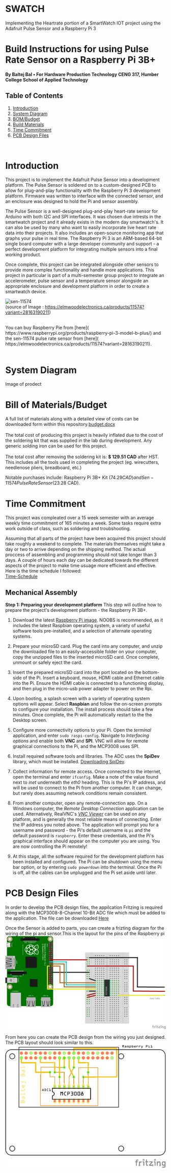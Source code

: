 # SWATCH
Implementing the Heartrate portion of a SmartWatch IOT project using the Adafruit Pulse Sensor and a Raspberry Pi 3 
# Build Instructions for using Pulse Rate Sensor on a Raspberry Pi 3B+
#### By Baltej Bal • For Hardware Production Technology CENG 317, Humber College School of Applied Technology

## Table of Contents
1. [Introduction](#Introduction)
2. [System Diagram](#System-Diagram)
3. [BOM/Budget](#Bill-of-Materials-and-Budget)
4. [Build Materials](#Build-Materials)
5. [Time Commitment](#Time-Commitment)
6. [PCB Design Files](#pcb-design-files)

<br />

# Introduction
This project is to implement the Adafruit Pulse Sensor into a development platform. The Pulse Sensor is soldered on to a custom-designed PCB to allow for plug-and-play functionality with the Raspberry Pi 3 development platform. Firmware was written to interface with the connected sensor, and an enclosure was designed to hold the Pi and sensor assembly. 

The Pulse Sensor is a well-designed plug-and-play heart-rate sensor for Arduino with both I2C and SPI interfaces. It was chosen due intrests in the smartwatch project and it already exists in the modern day smartwatch's.  It can also be used by many who want to easily incorporate live heart rate data into their projects. It also includes an open-source monitoring app that graphs your pulse in real time. The Raspberry Pi 3 is an ARM-based 64-bit single board computer with a large developer community and support - a perfect development platform for integrating multiple sensors into a final working product.

Once complete, this project can be integrated alongside other sensors to provide more complex functionality and handle more applications. This project in particular is part of a multi-semester group project to integrate an accelerometer, pulse sensor and a temperature sensor alongside an appropriate enclosure and development platform in order to create a smartwatch device.

![sen-11574](https://cdn.shopify.com/s/files/1/0915/1182/products/11574-01_2048x.jpg?v=1473879996)
<br/>
(source of Image : https://elmwoodelectronics.ca/products/11574?variant=28163190211)

<br/>
You can buy Raspberry Pie from [here]( https://www.raspberrypi.org/products/raspberry-pi-3-model-b-plus/)
and  the sen-11574 pulse rate sensor from [here]( https://elmwoodelectronics.ca/products/11574?variant=28163190211).
<br/>
<br/>

# System Diagram
Image of prodect
<br/>

# Bill of Materials/Budget
A full list of materials along with a detailed view of costs can be downloaded form within this repository.[budget.docx](https://github.com/baltejbal/SWATCH/blob/master/budget.xlsx)<br/>
<br/>
The total cost of producing this project is heavily inflated due to the cost of the soldering kit that was supplied in the lab during
development. Any generic solding iron can be used for this project.</br>
<br/>
The total cost after removing the soldering kit is: **$ 129.51 CAD** after HST. This includes all the tools used in completing the project (eg. wirecutters, needlenose pliers, breadboard, etc.)</br>

Notable purchases include: Raspberry Pi 3B+ Kit ($74.29 CAD) and Sen-11574 Pulse Rate Sensor ($23.28 CAD).
</br>

# Time Commitment
This project was compleated over a 15 week semester with an average weekly time commitment of 165 minutes a week. Some tasks require extra work outside of class, such as soldering and troubshooting. 

Assuming that all parts of the project have been acquired this project should take roughly a weekend to complete. The materials themselves might take a day or two to arrive depending on the shipping method. The actual proccess of assembling and programming should not take longer than 3 days. A couple of hours each day can be dedicated towards the different aspects of the project to make time usuage more efficient and effective. Here is the time schedule I followed:</br>
[Time-Schedule](https://github.com/baltejbal/SWATCH/blob/master/ProjectTimeLine.mpp)<br>

## Mechanical Assembly
**Step 1: Preparing your development platform**
This step will outline how to prepare the project's development platform - the Raspberry Pi 3B+.

  1. Download the latest [Raspberry Pi image](https://www.raspberrypi.org/downloads/). NOOBS is recommended, as it includes the latest Raspbian operating system, a variety of useful software tools pre-installed, and a selection of alternate operating systems.
  
  2. Prepare your microSD card. Plug the card into any computer, and unzip the downloaded file to an easily-accessible folder on your computer, copy the unzipped files to the inserted microSD card. Once complete, unmount or safely eject the card.
  
  3. Insert the prepared microSD card into the port located on the bottom-side of the Pi. Insert a keyboard, mouse, HDMI cable and Ethernet cable into the Pi. Ensure the HDMI cable is connected to a functioning display, and then plug in the micro-usb power adapter to power on the Rpi.
  
  4. Upon booting, a splash screen with a variety of operating system options will appear. Select **Raspbian** and follow the on-screen prompts to configure your installation. The install process should take a few minutes. Once complete, the Pi will automatically restart to the the Desktop screen.
  
  5. Configure more connectivity options to your Pi. Open the *terminal* application, and enter `sudo raspi-config`. Navigate to *Interfacing options* and enable both **VNC** and **SPI**. VNC will allow for remote graphical connections to the Pi, and the MCP3008 uses SPI.
  
  6. Install required software tools and libraries. The ADC uses the **SpiDev** library, which must be installed. [Downloading SpiDev](https://github.com/baltejbal/PICS/blob/master/SpiDev_Doc.pdf).
  
  7. Collect information for remote access. Once connected to the internet, open the terminal and enter `ifconfig`. Make a note of the value found next to *inet* underneath the *eth0* heading. This is the Pi's IP address, and will be used to connect to the Pi from another computer. It can change, but rarely does assuming network conditions remain consistent.
  
  8. From another computer, open any remote-connection app. On a Windows computer, the *Remote Desktop Connection* application can be used. Alternatively, RealVNC's *[VNC Viewer](https://www.realvnc.com/en/connect/download/viewer/)* can be used on any platform, and is generally the most reliable means of connecting.
  Enter the IP address you noted above. The application will prompt you for a username and password - the Pi's default username is `pi` and the default password is `raspberry`. Enter these credentials, and the Pi's graphical interface should appear on the computer you are using. You are now controlling the Pi remotely!
  
  9. At this stage, all the software required for the development platform has been installed and configured. The Pi can be shutdown using the menu bar option, or by entering `sudo powerdown` into the terminal. Once the Pi is off, all the cables can be unplugged and the Pi set aside until later.

# PCB Design Files
In order to develop the PCB design files, the appilcation Fritzing is required along with the MCP3008-8-Channel 10-Bit ADC file which must be added to the application. The file can be downloaded <a href = "https://github.com/baltejbal/SWATCH/blob/master/PULSE%20SENSOR.fzz">Here</a>

Once the Sensor is added to parts, you can create a frizting diagram for the wiring of the pi and sensor.This is the layout for the pins of the Raspberry pi<br>
![imageofsensor](https://github.com/baltejbal/PICS/blob/master/PULSE%20SENSOR_bb.png)</br>

From here you can create the PCB design from the wiring you just designed. The PCB layout should look similar to this.
![imageofsensor](https://github.com/baltejbal/PICS/blob/master/PULSE%20SENSOR_pcb.png)





